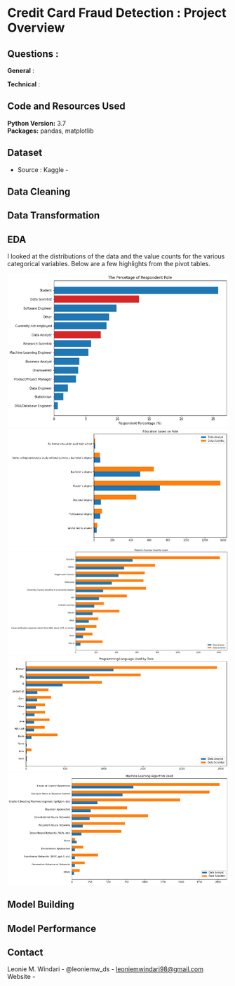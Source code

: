 # Credit Card Fraud Detection : Project Overview
 
## Questions :
**General** :

    
**Technical** :


## Code and Resources Used 
**Python Version:** 3.7  
**Packages:** pandas, matplotlib

## Dataset
* Source : Kaggle - 

## Data Cleaning


## Data Transformation



## EDA
I looked at the distributions of the data and the value counts for the various categorical variables. Below are a few highlights from the pivot tables. 

![alt text](https://github.com/leoniemwindari/data-science-survey/blob/main/index1.png)
![alt text](https://github.com/leoniemwindari/data-science-survey/blob/main/education%20based%20on%20role.png)
![alt text](https://github.com/leoniemwindari/data-science-survey/blob/main/platform%20courses%20usesd%20to%20learn.png)
![alt text](https://github.com/leoniemwindari/data-science-survey/blob/main/programming%20language.png)
![alt text](https://github.com/leoniemwindari/data-science-survey/blob/main/ml%20algorithm%20used.png)


## Model Building

## Model Performance

## Contact
Leonie M. Windari - @leoniemw_ds - leoniemwindari98@gmail.com
Website - 






